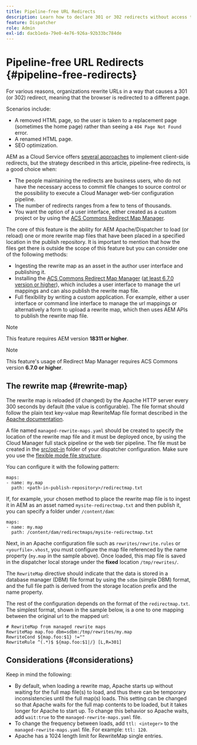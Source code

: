 ```yaml
---
title: Pipeline-free URL Redirects
description: Learn how to declare 301 or 302 redirects without access to Git or Cloud Manager pipelines.
feature: Dispatcher
role: Admin
exl-id: dacb1eda-79e0-4e76-926a-92b33bc784de
---
```

# Pipeline-free URL Redirects {#pipeline-free-redirects}

For various reasons, organizations rewrite URLs in a way that causes a 301 (or 302) redirect, meaning that the browser is redirected to a different page.

Scenarios include:

* A removed HTML page, so the user is taken to a replacement page (sometimes the home page) rather than seeing a `404 Page Not Found` error.
* A renamed HTML page.
* SEO optimization.

AEM as a Cloud Service offers [several approaches](https://experienceleague.adobe.com/en/docs/experience-manager-learn/foundation/administration/url-redirection) to implement client-side redirects, but the strategy described in this article, pipeline-free redirects, is a good choice when:

* The people maintaining the redirects are business users, who do not have the necessary access to commit file changes to source control or the possibility to execute a Cloud Manager web-tier configuration pipeline.
* The number of redirects ranges from a few to tens of thousands.
* You want the option of a user interface, either created as a custom project or by using the [ACS Commons Redirect Map Manager](https://adobe-consulting-services.github.io/acs-aem-commons/features/redirect-map-manager/index.html).

The core of this feature is the ability for AEM Apache/Dispatcher to load (or reload) one or more rewrite map files that have been placed in a specified location in the publish repository. It is important to mention that how the files get there is outside the scope of this feature but you can consider one of the following methods:

* Ingesting the rewrite map as an asset in the author user interface and publishing it.
* Installing the [ACS Commons Redirect Map Manager](https://adobe-consulting-services.github.io/acs-aem-commons/features/redirect-map-manager/index.html) ([at least 6.7.0 version or higher](https://github.com/Adobe-Consulting-Services/acs-aem-commons/releases)), which includes a user interface to manage the url mappings and can also publish the rewrite map file.
* Full flexibility by writing a custom application. For example, either a user interface or command line interface to manage the url mappings or alternatively a form to upload a rewrite map, which then uses AEM APIs to publish the rewrite map file.

>[!NOTE]
> This feature requires AEM version **18311 or higher**.

>[!NOTE]
> This feature's usage of Redirect Map Manager requires ACS Commons version **6.7.0 or higher**.

## The rewrite map {#rewrite-map}

The rewrite map is reloaded (if changed) by the Apache HTTP server every 300 seconds by default (the value is configurable). The file format should follow the plain text key-value map RewriteMap file format described in the [Apache documentation](https://httpd.apache.org/docs/2.4/rewrite/rewritemap.html#txt).

A file named `managed-rewrite-maps.yaml` should be created to specify the location of the rewrite map file and it must be deployed once, by using the Cloud Manager full stack pipeline or the web tier pipeline. The file must be created in the [src/opt-in](https://github.com/adobe/aem-project-archetype/tree/develop/src/main/archetype/dispatcher.cloud/src/opt-in) folder of your dispatcher configuration. Make sure you use the [flexible mode file structure](/help/implementing/dispatcher/validation-debug.md#flexible-mode-file-structure).

You can configure it with the following pattern:

```
maps:
- name: my.map
  path: <path-in-publish-repository>/redirectmap.txt

```

If, for example, your chosen method to place the rewrite map file is to ingest it in AEM as an asset named `mysite-redirectmap.txt` and then publish it, you can specify a folder under `/content/dam`:

```
maps:
- name: my.map
  path: /content/dam/redirectmaps/mysite-redirectmap.txt

```

Next, in an Apache configuration file such as `rewrites/rewrite.rules` or `<yourfile>.vhost`, you must configure the map file referenced by the name property (`my.map` in the sample above). Once loaded, this map file is saved in the dispatcher local storage under the **fixed** location `/tmp/rewrites/`.

The `RewriteMap` directive should indicate that the data is stored in a database manager (DBM) file format by using the `sdbm` (simple DBM) format, and the full file path is derived from the storage location prefix and the name property.

The rest of the configuration depends on the format of the `redirectmap.txt`. The simplest format, shown in the sample below, is a one to one mapping between the original url to the mapped url:

```
# RewriteMap from managed rewrite maps
RewriteMap map.foo dbm=sdbm:/tmp/rewrites/my.map
RewriteCond ${map.foo:$1} !=""
RewriteRule ^(.*)$ ${map.foo:$1|/} [L,R=301]

```


## Considerations {#considerations}

Keep in mind the following:
 
* By default, when loading a rewrite map, Apache starts up without waiting for the full map file(s) to load, and thus there can be temporary inconsistencies until the full map(s) loads. This setting can be changed so that Apache waits for the full map contents to be loaded, but it takes longer for Apache to start up. To change this behavior so Apache waits, add `wait:true` to the `managed-rewrite-maps.yaml` file.
* To change the frequency between loads, add `ttl: <integer>` to the `managed-rewrite-maps.yaml` file. For example: `ttl: 120`.
* Apache has a 1024 length limit for RewriteMap single entries.

